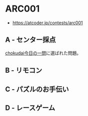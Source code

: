 # ARC001
* https://atcoder.jp/contests/arc001


## A - センター採点
[chokudai今日の一問]( https://twitter.com/chokudai/status/1164399086520324096?s=20 )に選ばれた問題。


## B - リモコン


## C - パズルのお手伝い


## D - レースゲーム
